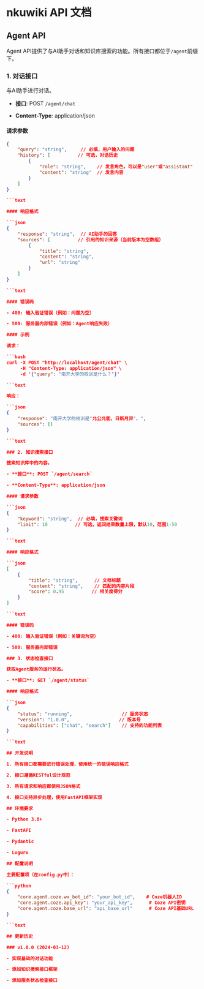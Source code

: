 # nkuwiki API 文档

## Agent API

Agent API提供了与AI助手对话和知识库搜索的功能。所有接口都位于`/agent`前缀下。

### 1. 对话接口

与AI助手进行对话。

- **接口**: POST `/agent/chat`

- **Content-Type**: application/json

#### 请求参数

```json
{
    "query": "string",     // 必填，用户输入的问题
    "history": [          // 可选，对话历史
        {
            "role": "string",    // 发言角色，可以是"user"或"assistant"
            "content": "string"  // 发言内容
        }
    ]
}

```text

#### 响应格式

```json
{
    "response": "string",  // AI助手的回答
    "sources": [          // 引用的知识来源（当前版本为空数组）
        {
            "title": "string",
            "content": "string",
            "url": "string"
        }
    ]
}

```text

#### 错误码

- 400: 输入验证错误（例如：问题为空）

- 500: 服务器内部错误（例如：Agent响应失败）

#### 示例

请求：

```bash
curl -X POST "http://localhost/agent/chat" \
     -H "Content-Type: application/json" \
     -d '{"query": "南开大学的校训是什么？"}'

```text

响应：

```json
{
    "response": "南开大学的校训是"允公允能，日新月异"。",
    "sources": []
}

```text

### 2. 知识搜索接口

搜索知识库中的内容。

- **接口**: POST `/agent/search`

- **Content-Type**: application/json

#### 请求参数

```json
{
    "keyword": "string",  // 必填，搜索关键词
    "limit": 10          // 可选，返回结果数量上限，默认10，范围1-50
}

```text

#### 响应格式

```json
[
    {
        "title": "string",      // 文档标题
        "content": "string",    // 匹配的内容片段
        "score": 0.95          // 相关度得分
    }
]

```text

#### 错误码

- 400: 输入验证错误（例如：关键词为空）

- 500: 服务器内部错误

### 3. 状态检查接口

获取Agent服务的运行状态。

- **接口**: GET `/agent/status`

#### 响应格式

```json
{
    "status": "running",                  // 服务状态
    "version": "1.0.0",                  // 版本号
    "capabilities": ["chat", "search"]    // 支持的功能列表
}

```text

## 开发说明

1. 所有接口都需要进行错误处理，使用统一的错误响应格式

2. 接口遵循RESTful设计规范

3. 所有请求和响应都使用JSON格式

4. 接口支持异步处理，使用FastAPI框架实现

## 环境要求

- Python 3.8+

- FastAPI

- Pydantic

- Loguru

## 配置说明

主要配置项（在config.py中）：

```python
{
    "core.agent.coze.wx_bot_id": "your_bot_id",    # Coze机器人ID
    "core.agent.coze.api_key": "your_api_key",      # Coze API密钥
    "core.agent.coze.base_url": "api_base_url"      # Coze API基础URL
}

```text

## 更新历史

### v1.0.0 (2024-03-12)

- 实现基础的对话功能

- 添加知识搜索接口框架

- 添加服务状态检查接口
